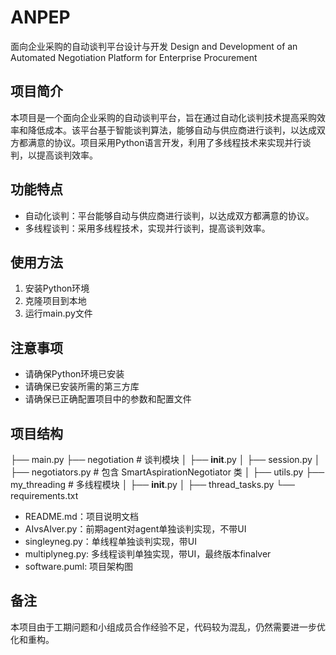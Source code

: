 # ANPEP
面向企业采购的自动谈判平台设计与开发
Design and Development of an Automated Negotiation Platform for Enterprise Procurement

## 项目简介
本项目是一个面向企业采购的自动谈判平台，旨在通过自动化谈判技术提高采购效率和降低成本。该平台基于智能谈判算法，能够自动与供应商进行谈判，以达成双方都满意的协议。项目采用Python语言开发，利用了多线程技术来实现并行谈判，以提高谈判效率。

## 功能特点
- 自动化谈判：平台能够自动与供应商进行谈判，以达成双方都满意的协议。
- 多线程谈判：采用多线程技术，实现并行谈判，提高谈判效率。

## 使用方法
1. 安装Python环境
2. 克隆项目到本地
3. 运行main.py文件

## 注意事项
- 请确保Python环境已安装
- 请确保已安装所需的第三方库
- 请确保已正确配置项目中的参数和配置文件

## 项目结构
├── main.py
├── negotiation # 谈判模块
│   ├── __init__.py
│   ├── session.py
│   ├── negotiators.py  # 包含 SmartAspirationNegotiator 类
│   ├── utils.py
├── my_threading # 多线程模块
│   ├── __init__.py
│   ├── thread_tasks.py
└── requirements.txt

- README.md：项目说明文档
- AIvsAIver.py：前期agent对agent单独谈判实现，不带UI
- singleyneg.py：单线程单独谈判实现，带UI
- multiplyneg.py: 多线程谈判单独实现，带UI，最终版本finalver
- software.puml: 项目架构图

## 备注
本项目由于工期问题和小组成员合作经验不足，代码较为混乱，仍然需要进一步优化和重构。